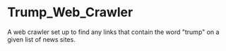 # Trump_Web_Crawler
A web crawler set up to find any links that contain the word "trump" on a given list of news sites.
